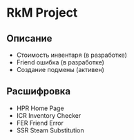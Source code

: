 # RkM Project

## Описание
- Стоимость инвентаря (в разработке)
- Friend ошибка (в разработке) 
- Создание подмены (активен)

## Расшифровка 

   - HPR Home Page
   - ICR Inventory Checker
   - FER Friend Error
   - SSR Steam Substitution